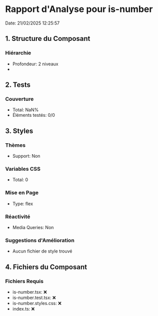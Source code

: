 # Rapport d'Analyse pour is-number

Date: 21/02/2025 12:25:57

## 1. Structure du Composant

### Hiérarchie

- Profondeur: 2 niveaux
- <https>

## 2. Tests

### Couverture

- Total: NaN%
- Éléments testés: 0/0

## 3. Styles

### Thèmes

- Support: Non

### Variables CSS

- Total: 0

### Mise en Page

- Type: flex

### Réactivité

- Media Queries: Non

### Suggestions d'Amélioration

- Aucun fichier de style trouvé

## 4. Fichiers du Composant

### Fichiers Requis

- is-number.tsx: ❌
- is-number.test.tsx: ❌
- is-number.styles.css: ❌
- index.ts: ❌
